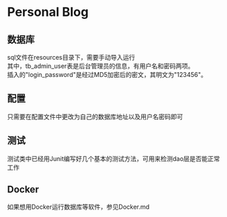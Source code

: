 # Personal Blog

## 数据库

sql文件在resources目录下，需要手动导入运行  
其中，tb_admin_user表是后台管理员的信息，有用户名和密码两项。    
插入的"login_password"是经过MD5加密后的密文，其明文为"123456"。  

## 配置

只需要在配置文件中更改为自己的数据库地址以及用户名密码即可  

## 测试

测试类中已经用Junit编写好几个基本的测试方法，可用来检测dao层是否能正常工作

## Docker

如果想用Docker运行数据库等软件，参见Docker.md  